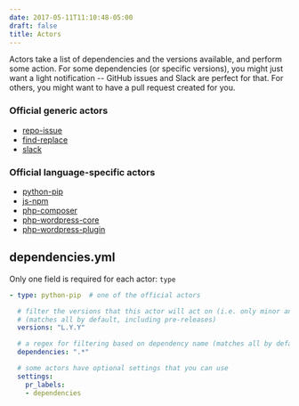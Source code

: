 ```yaml
---
date: 2017-05-11T11:10:48-05:00
draft: false
title: Actors
---
```


Actors take a list of dependencies and the versions available, and perform some
action. For some dependencies (or specific versions), you might just want a
light notification -- GitHub issues and Slack are perfect for that. For others,
you might want to have a pull request created for you.

### Official generic actors

- [repo-issue](repo-issue)
- [find-replace](find-replace)
- [slack](slack)

### Official language-specific actors

- [python-pip](python-pip)
- [js-npm](js-npm)
- [php-composer](php-composer)
- [php-wordpress-core](php-wordpress-core)
- [php-wordpress-plugin](php-wordpress-plugin)

## dependencies.yml

Only one field is required for each actor: `type`

```yaml
- type: python-pip  # one of the official actors

  # filter the versions that this actor will act on (i.e. only minor and patches, etc.)
  # (matches all by default, including pre-releases)
  versions: "L.Y.Y"

  # a regex for filtering based on dependency name (matches all by default)
  dependencies: ".*"

  # some actors have optional settings that you can use
  settings:
    pr_labels:
    - dependencies
```

